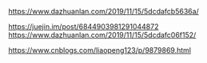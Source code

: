 https://www.dazhuanlan.com/2019/11/15/5dcdafcb5636a/

https://juejin.im/post/6844903981291044872
https://www.dazhuanlan.com/2019/11/15/5dcdafc06f152/

https://www.cnblogs.com/liaopeng123/p/9879869.html
